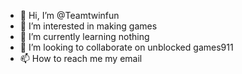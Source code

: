 - 👋 Hi, I’m @Teamtwinfun
- 👀 I’m interested in making games 
- 🌱 I’m currently learning nothing
- 💞️ I’m looking to collaborate on unblocked games911
- 📫 How to reach me my email

<!---
Teamtwinfun/Teamtwinfun is a ✨ special ✨ repository because its `README.md` (this file) appears on your GitHub profile.
You can click the Preview link to take a look at your changes.
--->
